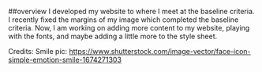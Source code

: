 ##overview
I developed my website to where I meet at the baseline criteria. I recently fixed the margins of my image which completed the baseline criteria. Now, I am working on adding more content to my website, playing with the fonts, and maybe adding a little more to the style sheet. 

Credits: Smile pic: https://www.shutterstock.com/image-vector/face-icon-simple-emotion-smile-1674271303
